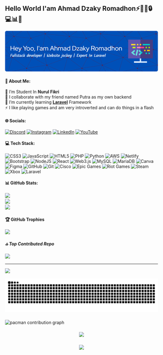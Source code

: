 ## Hello World I'am Ahmad Dzaky Romadhon⚡👨‍💻🔒💻📊🤖
![Header](img/github-header-image1.png)
<!--
**AhmadDzakyRomadhon28/AhmadDzakyromadhon28** is a ✨ _special_ ✨ repository because its `README.md` (this file) appears on your GitHub profile.

Here are some ideas to get you started:

- 🔭 I’m currently working on ...
- 🌱 I’m currently learning ...
- 👯 I’m looking to collaborate on ...
- 🤔 I’m looking for help with ...
- 💬 Ask me about ...
- 📫 How to reach me: ...
- 😄 Pronouns: ...
- ⚡ Fun fact: ...
-->
<!-- 
- 🔭 I’m Student In **Nurul Fikri** 


- 🌱 I’m currently learning [**Laravel**](https://laravel.com) Framework

##### Skills
[![My Skills](https://skillicons.dev/icons?i=html,js,py,php,css,laravel,&theme=light)](https://skillicons.dev)

<img src="https://img.shields.io/badge/HTML5-E34F26?style=for-the-badge&logo=html5&logoColor=white" />
<img src="https://img.shields.io/badge/JavaScript-323330?style=for-the-badge&logo=javascript&logoColor=F7DF1E" />
<img src="https://img.shields.io/badge/Python-FFD43B?style=for-the-badge&logo=python&logoColor=blue" />
<img src="https://img.shields.io/badge/PHP-777BB4?style=for-the-badge&logo=php&logoColor=white" />
<img src="https://img.shields.io/badge/CSS3-1572B6?style=for-the-badge&logo=css3&logoColor=white" />
<img src="https://img.shields.io/badge/Laravel-FF2D20?style=for-the-badge&logo=laravel&logoColor=white" />


##### Connent With Me
![https://instagram.com/a_dzkyyy28](https://img.shields.io/badge/Instagram-E4405F?style=for-the-badge&logo=instagram&logoColor=white
)
![https://whatsapp.com/085814791490](https://img.shields.io/badge/WhatsApp-25D366?style=for-the-badge&logo=whatsapp&logoColor=white
)
![https://www.linkedin.com/in/dzaky-romadhon-307b96189/](https://img.shields.io/badge/LinkedIn-0077B5?style=for-the-badge&logo=linkedin&logoColor=white
)
![https://github.com/AhmadDzakyRomadhon28](https://img.shields.io/badge/GitHub-100000?style=for-the-badge&logo=github&logoColor=white
)

##### My Github Stats
[![Dzaky Romadhon GitHub stats](https://github-readme-stats.vercel.app/api?username=AhmadDzakyRomadhon28&&show_icons=true&theme=gruvbox)](https://github.com/anuraghazra/github-readme-stats) -->


#### 💫 About Me:
🔭 I’m Student In **Nurul Fikri** <br>👯 I collaborate with my friend named Putra as my own backend<br>🌱 I’m currently learning [**Laravel**](https://laravel.com) Framework<br>⚡ I like playing games and am very introverted and can do things in a flash


#### 🌐 Socials:
[![Discord](https://img.shields.io/badge/Discord-%237289DA.svg?logo=discord&logoColor=white)](https://discord.gg/https://discord.com/channels/@cillye28) [![Instagram](https://img.shields.io/badge/Instagram-%23E4405F.svg?logo=Instagram&logoColor=white)](https://instagram.com/https://instagram.com/a_dzkyyy28) [![LinkedIn](https://img.shields.io/badge/LinkedIn-%230077B5.svg?logo=linkedin&logoColor=white)](https://linkedin.com/in/https://www.linkedin.com/in/dzaky-romadhon-307b96189/) [![YouTube](https://img.shields.io/badge/YouTube-%23FF0000.svg?logo=YouTube&logoColor=white)](https://youtube.com/@https://www.youtube.com/@ahmaddzakyromadhon3294) 

#### 💻 Tech Stack:
![CSS3](https://img.shields.io/badge/css3-%231572B6.svg?style=for-the-badge&logo=css3&logoColor=white) ![JavaScript](https://img.shields.io/badge/javascript-%23323330.svg?style=for-the-badge&logo=javascript&logoColor=%23F7DF1E) ![HTML5](https://img.shields.io/badge/html5-%23E34F26.svg?style=for-the-badge&logo=html5&logoColor=white) ![PHP](https://img.shields.io/badge/php-%23777BB4.svg?style=for-the-badge&logo=php&logoColor=white) ![Python](https://img.shields.io/badge/python-3670A0?style=for-the-badge&logo=python&logoColor=ffdd54) ![AWS](https://img.shields.io/badge/AWS-%23FF9900.svg?style=for-the-badge&logo=amazon-aws&logoColor=white) ![Netlify](https://img.shields.io/badge/netlify-%23000000.svg?style=for-the-badge&logo=netlify&logoColor=#00C7B7) ![Bootstrap](https://img.shields.io/badge/bootstrap-%238511FA.svg?style=for-the-badge&logo=bootstrap&logoColor=white) ![NodeJS](https://img.shields.io/badge/node.js-6DA55F?style=for-the-badge&logo=node.js&logoColor=white) ![React](https://img.shields.io/badge/react-%2320232a.svg?style=for-the-badge&logo=react&logoColor=%2361DAFB) ![Web3.js](https://img.shields.io/badge/web3.js-F16822?style=for-the-badge&logo=web3.js&logoColor=white) ![MySQL](https://img.shields.io/badge/mysql-4479A1.svg?style=for-the-badge&logo=mysql&logoColor=white) ![MariaDB](https://img.shields.io/badge/MariaDB-003545?style=for-the-badge&logo=mariadb&logoColor=white) ![Canva](https://img.shields.io/badge/Canva-%2300C4CC.svg?style=for-the-badge&logo=Canva&logoColor=white) ![Figma](https://img.shields.io/badge/figma-%23F24E1E.svg?style=for-the-badge&logo=figma&logoColor=white) ![GitHub](https://img.shields.io/badge/github-%23121011.svg?style=for-the-badge&logo=github&logoColor=white) ![Git](https://img.shields.io/badge/git-%23F05033.svg?style=for-the-badge&logo=git&logoColor=white) ![Cisco](https://img.shields.io/badge/cisco-%23049fd9.svg?style=for-the-badge&logo=cisco&logoColor=black) ![Epic Games](https://img.shields.io/badge/epicgames-%23313131.svg?style=for-the-badge&logo=epicgames&logoColor=white) ![Riot Games](https://img.shields.io/badge/riotgames-D32936.svg?style=for-the-badge&logo=riotgames&logoColor=white) ![Steam](https://img.shields.io/badge/steam-%23000000.svg?style=for-the-badge&logo=steam&logoColor=white) ![Xbox](https://img.shields.io/badge/xbox-%23107C10.svg?style=for-the-badge&logo=xbox&logoColor=white) ![Laravel](https://img.shields.io/badge/laravel-%23FF2D20.svg?style=for-the-badge&logo=laravel&logoColor=white)
#### 📊 GitHub Stats:
![](https://github-readme-stats.vercel.app/api?username=AhmadDzakyRomadhon28&theme=gruvbox_light&hide_border=false&include_all_commits=false&count_private=false)<br/>
![](https://nirzak-streak-stats.vercel.app/?user=AhmadDzakyRomadhon28&theme=gruvbox_light&hide_border=false)<br/>
![](https://github-readme-stats.vercel.app/api/top-langs/?username=AhmadDzakyRomadhon28&theme=gruvbox_light&hide_border=false&include_all_commits=false&count_private=false&layout=compact)

#### 🏆 GitHub Trophies
![](https://github-profile-trophy.vercel.app/?username=AhmadDzakyRomadhon28&theme=gruvbox_light&no-frame=false&no-bg=true&margin-w=4)

##### 🔝 Top Contributed Repo
![](https://github-contributor-stats.vercel.app/api?username=AhmadDzakyRomadhon28&limit=5&theme=gruvbox_light&combine_all_yearly_contributions=true)

---
[![](https://visitcount.itsvg.in/api?id=AhmadDzakyRomadhon28&icon=8&color=1)](https://visitcount.itsvg.in)

<!-- Proudly created with GPRM ( https://gprm.itsvg.in ) -->

<img src="https://raw.githubusercontent.com/AhmadDzakyRomadhon28/AhmadDzakyRomadhon28/output/snake.svg" alt="Snake animation" />

###

<picture>
  <source media="(prefers-color-scheme: dark)" srcset="https://raw.githubusercontent.com/AhmadDzakyRomadhon28/AhmadDzakyRomadhon28/output/pacman-contribution-graph-dark.svg">
  <source media="(prefers-color-scheme: light)" srcset="https://raw.githubusercontent.com/AhmadDzakyRomadhon28/AhmadDzakyRomadhon28/output/pacman-contribution-graph.svg">
  <img alt="pacman contribution graph" src="https://raw.githubusercontent.com/AhmadDzakyRomadhon28/AhmadDzakyRomadhon28/output/pacman-contribution-graph.svg">
</picture>

###

<div align="center">
  <img height="200" src="https://blogger.googleusercontent.com/img/b/R29vZ2xl/AVvXsEiUbvUvvw5lhatV99L2rC-dRXpLGEyM0SJQZJPEP2gtFxxsi9b3sIvCjtARGvy4TdcYaNpHyUrE2d5hB7rgEmdMak_2NMZJyzEXRgQZXx6Yj3Xmpttp8xksIRKZmm17vzrH7Xbp-kyYC-0/s0/FC_Barcelona_flag.gif"  />
</div>

###

<div align="center">
  <img src="https://profile-counter.glitch.me/AhmadDzakyRomadhon28/count.svg?"  />
</div>

###